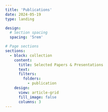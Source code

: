 ```yaml
---
title: 'Publications'
date: 2024-05-19
type: landing

design:
  # Section spacing
  spacing: '5rem'

# Page sections
sections:
  - block: collection
    content:
      title: Selected Papers & Presentations
      text: 
      filters:
        folders:
          - publication
    design:
      view: article-grid
      fill_image: false
      columns: 3
---
```

